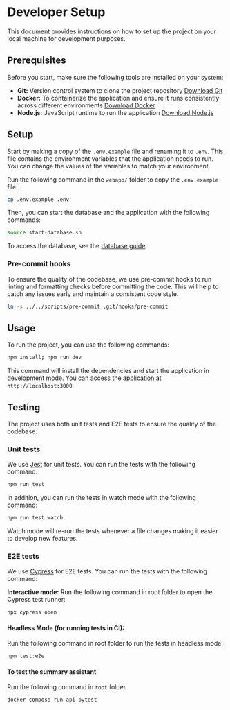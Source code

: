 # Developer Setup

This document provides instructions on how to set up the project on your local machine for development purposes.

## Prerequisites

Before you start, make sure the following tools are installed on your system:

- **Git:** Version control system to clone the project repository [Download Git](https://git-scm.com/downloads)
- **Docker:** To containerize the application and ensure it runs consistently across different environments [Download Docker](https://www.docker.com/products/docker-desktop)
- **Node.js:** JavaScript runtime to run the application [Download Node.js](https://nodejs.org/en/download/)

## Setup

Start by making a copy of the `.env.example` file and renaming it to `.env`. This file contains the environment variables that the application needs to run. You can change the values of the variables to match your environment.

Run the following command in the `webapp/`
folder to copy the `.env.example` file:

```bash
cp .env.example .env
```

Then, you can start the database and the application with the following commands:

```bash
source start-database.sh
```

To access the database, see the [database guide](./database.md).

### Pre-commit hooks

To ensure the quality of the codebase, we use pre-commit hooks to run linting and formatting checks before committing the code. This will help to catch any issues early and maintain a consistent code style.

```bash
ln -s ../../scripts/pre-commit .git/hooks/pre-commit
```

## Usage

To run the project, you can use the following commands:

```bash
npm install; npm run dev
```

This command will install the dependencies and start the application in development mode. You can access the application at `http://localhost:3000`.

## Testing

The project uses both unit tests and E2E tests to ensure the quality of the codebase.

### Unit tests

We use [Jest](https://jestjs.io/) for unit tests. You can run the tests with the following command:

```bash
npm run test
```

In addition, you can run the tests in watch mode with the following command:

```bash
npm run test:watch
```

Watch mode will re-run the tests whenever a file changes making it easier to develop new features.

### E2E tests

We use [Cypress](https://www.cypress.io/) for E2E tests. You can run the tests with the following command:

**Interactive mode:**
Run the following command in root folder to open the Cypress test runner:

```bash
npx cypress open
```

#### Headless Mode (for running tests in CI):

Run the following command in root folder to run the tests in headless mode:

```bash
npm test:e2e
```

#### To test the summary assistant

Run the following command in `root` folder

```bash
docker compose run api pytest
```
